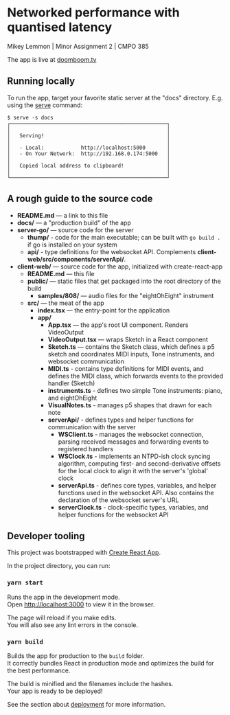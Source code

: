 # Networked performance with quantised latency
Mikey Lemmon | Minor Assignment 2 | CMPO 385

The app is live at [doomboom.tv](https://doomboom.tv)

## Running locally

To run the app, target your favorite static server at the "docs" directory. E.g. using the [serve](https://www.npmjs.com/package/serve) command:

	$ serve -s docs
	┌───────────────────────────────────────────────────┐
	│                                                   │
	│   Serving!                                        │
	│                                                   │
	│   - Local:            http://localhost:5000       │
	│   - On Your Network:  http://192.168.0.174:5000   │
	│                                                   │
	│   Copied local address to clipboard!              │
	│                                                   │
	└───────────────────────────────────────────────────┘

## A rough guide to the source code

-   **README.md** — a link to this file
-   **docs/** — a "production build" of the app
-   **server-go/** — source code for the server
	- **thump/** - code for the main executable; can be built with `go build .` if go is installed on your system
	- **api/** - type definitions for the websocket API. Complements **client-web/src/components/serverApi/**.
-   **client-web/** — source code for the app, initialized with create-react-app
	- **README.md** — this file
	- **public/** — static files that get packaged into the root directory of the build
		- **samples/808/** — audio files for the "eightOhEight" instrument
	- **src/** — the meat of the app
		- **index.tsx** — the entry-point for the application
		- **app/**
			- **App.tsx** — the app's root UI component. Renders VideoOutput
			- **VideoOutput.tsx** — wraps Sketch in a React component
			- **Sketch.ts** — contains the Sketch class, which defines a p5 sketch and coordinates MIDI inputs, Tone instruments, and websocket communication
			- **MIDI.ts** - contains type definitions for MIDI events, and defines the MIDI class, which forwards events to the provided handler (Sketch)
			- **instruments.ts** - defines two simple Tone instruments: piano, and eightOhEight
			- **VisualNotes.ts** - manages p5 shapes that drawn for each note
			- **serverApi/** - defines types and helper functions for communication with the server
				- **WSClient.ts** - manages the websocket connection, parsing received messages and forwarding events to registered handlers
				- **WSClock.ts** - implements an NTPD-ish clock syncing algorithm, computing first- and second-derivative offsets for the local clock to align it with the server's 'global' clock
				- **serverApi.ts** - defines core types, variables, and helper functions used in the websocket API. Also contains the declaration of the websocket server's URL
				- **serverClock.ts** - clock-specific types, variables, and helper functions for the websocket API

## Developer tooling

This project was bootstrapped with [Create React App](https://github.com/facebook/create-react-app).

In the project directory, you can run:

### `yarn start`

Runs the app in the development mode.<br />
Open [http://localhost:3000](http://localhost:3000) to view it in the browser.

The page will reload if you make edits.<br />
You will also see any lint errors in the console.

### `yarn build`

Builds the app for production to the `build` folder.<br />
It correctly bundles React in production mode and optimizes the build for the best performance.

The build is minified and the filenames include the hashes.<br />
Your app is ready to be deployed!

See the section about [deployment](https://facebook.github.io/create-react-app/docs/deployment) for more information.
